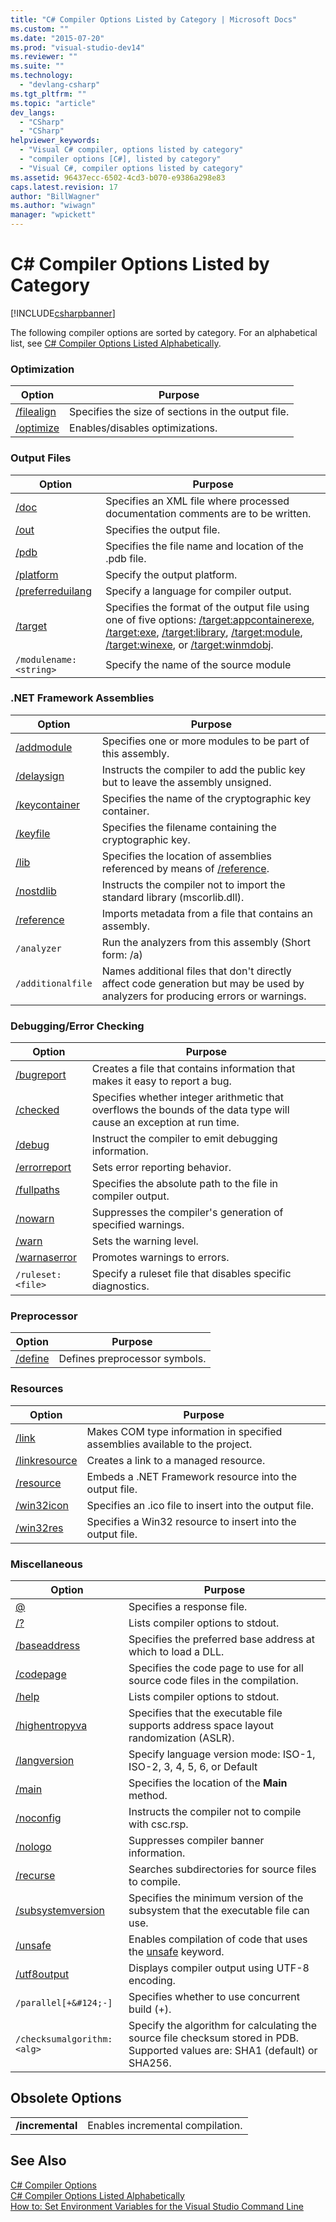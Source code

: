 ```yaml
---
title: "C# Compiler Options Listed by Category | Microsoft Docs"
ms.custom: ""
ms.date: "2015-07-20"
ms.prod: "visual-studio-dev14"
ms.reviewer: ""
ms.suite: ""
ms.technology: 
  - "devlang-csharp"
ms.tgt_pltfrm: ""
ms.topic: "article"
dev_langs: 
  - "CSharp"
  - "CSharp"
helpviewer_keywords: 
  - "Visual C# compiler, options listed by category"
  - "compiler options [C#], listed by category"
  - "Visual C#, compiler options listed by category"
ms.assetid: 96437ecc-6502-4cd3-b070-e9386a298e83
caps.latest.revision: 17
author: "BillWagner"
ms.author: "wiwagn"
manager: "wpickett"
---
```

# C# Compiler Options Listed by Category
[!INCLUDE[csharpbanner](../../../includes/csharpbanner.md)]

The following compiler options are sorted by category. For an alphabetical list, see [C# Compiler Options Listed Alphabetically](../../../csharp/language-reference/compiler-options/listed-alphabetically.md).  
  
### Optimization  
  
|Option|Purpose|  
|------------|-------------|  
|[/filealign](../../../csharp/language-reference/compiler-options/filealign-csharp-compiler-options.md)|Specifies the size of sections in the output file.|  
|[/optimize](../../../csharp/language-reference/compiler-options/optimize-csharp-compiler-options.md)|Enables/disables optimizations.|  
  
### Output Files  
  
|Option|Purpose|  
|------------|-------------|  
|[/doc](../../../csharp/language-reference/compiler-options/doc-csharp-compiler-options.md)|Specifies an XML file where processed documentation comments are to be written.|  
|[/out](../../../csharp/language-reference/compiler-options/out-csharp-compiler-options.md)|Specifies the output file.|  
|[/pdb](../../../csharp/language-reference/compiler-options/pdb-csharp-compiler-options.md)|Specifies the file name and location of the .pdb file.|  
|[/platform](../../../csharp/language-reference/compiler-options/platform-csharp-compiler-options.md)|Specify the output platform.|  
|[/preferreduilang](../../../csharp/language-reference/compiler-options/preferreduilang-csharp-compiler-options.md)|Specify a language for compiler output.|  
|[/target](../../../csharp/language-reference/compiler-options/target-csharp-compiler-options.md)|Specifies the format of the output file using one of five options: [/target:appcontainerexe](../../../csharp/language-reference/compiler-options/target-appcontainerexe-csharp-compiler-options.md), [/target:exe](../../../csharp/language-reference/compiler-options/target-exe-csharp-compiler-options.md), [/target:library](../../../csharp/language-reference/compiler-options/target-library-csharp-compiler-options.md), [/target:module](../../../csharp/language-reference/compiler-options/target-module-csharp-compiler-options.md), [/target:winexe](../../../csharp/language-reference/compiler-options/target-winexe-csharp-compiler-options.md), or [/target:winmdobj](../../../csharp/language-reference/compiler-options/target-winmdobj-csharp-compiler-options.md).|  
|`/modulename:<string>`|Specify the name of the source module|  
  
### .NET Framework Assemblies  
  
|Option|Purpose|  
|------------|-------------|  
|[/addmodule](../../../csharp/language-reference/compiler-options/addmodule-csharp-compiler-options.md)|Specifies one or more modules to be part of this assembly.|  
|[/delaysign](../../../csharp/language-reference/compiler-options/delaysign-csharp-compiler-options.md)|Instructs the compiler to add the public key but to leave the assembly unsigned.|  
|[/keycontainer](../../../csharp/language-reference/compiler-options/keycontainer-csharp-compiler-options.md)|Specifies the name of the cryptographic key container.|  
|[/keyfile](../../../csharp/language-reference/compiler-options/keyfile-csharp-compiler-options.md)|Specifies the filename containing the cryptographic key.|  
|[/lib](../../../csharp/language-reference/compiler-options/lib-csharp-compiler-options.md)|Specifies the location of assemblies referenced by means of [/reference](../../../csharp/language-reference/compiler-options/reference-csharp-compiler-options.md).|  
|[/nostdlib](../../../csharp/language-reference/compiler-options/nostdlib-csharp-compiler-options.md)|Instructs the compiler not to import the standard library (mscorlib.dll).|  
|[/reference](../../../csharp/language-reference/compiler-options/reference-csharp-compiler-options.md)|Imports metadata from a file that contains an assembly.|  
|`/analyzer`|Run the analyzers from this assembly (Short form: /a)|  
|`/additionalfile`|Names additional files that don't directly affect code generation but may be used by analyzers for producing errors or warnings.|  
  
### Debugging/Error Checking  
  
|Option|Purpose|  
|------------|-------------|  
|[/bugreport](../../../csharp/language-reference/compiler-options/bugreport-csharp-compiler-options.md)|Creates a file that contains information that makes it easy to report a bug.|  
|[/checked](../../../csharp/language-reference/compiler-options/checked-csharp-compiler-options.md)|Specifies whether integer arithmetic that overflows the bounds of the data type will cause an exception at run time.|  
|[/debug](../../../csharp/language-reference/compiler-options/debug-csharp-compiler-options.md)|Instruct the compiler to emit debugging information.|  
|[/errorreport](../../../csharp/language-reference/compiler-options/errorreport-csharp-compiler-options.md)|Sets error reporting behavior.|  
|[/fullpaths](../../../csharp/language-reference/compiler-options/fullpaths-csharp-compiler-options.md)|Specifies the absolute path to the file in compiler output.|  
|[/nowarn](../../../csharp/language-reference/compiler-options/nowarn-csharp-compiler-options.md)|Suppresses the compiler's generation of specified warnings.|  
|[/warn](../../../csharp/language-reference/compiler-options/warn-csharp-compiler-options.md)|Sets the warning level.|  
|[/warnaserror](../../../csharp/language-reference/compiler-options/warnaserror-csharp-compiler-options.md)|Promotes warnings to errors.|  
|`/ruleset:<file>`|Specify a ruleset file that disables specific diagnostics.|  
  
### Preprocessor  
  
|Option|Purpose|  
|------------|-------------|  
|[/define](../../../csharp/language-reference/compiler-options/define-csharp-compiler-options.md)|Defines preprocessor symbols.|  
  
### Resources  
  
|Option|Purpose|  
|------------|-------------|  
|[/link](../../../csharp/language-reference/compiler-options/link-csharp-compiler-options.md)|Makes COM type information in specified assemblies available to the project.|  
|[/linkresource](../../../csharp/language-reference/compiler-options/linkresource-csharp-compiler-options.md)|Creates a link to a managed resource.|  
|[/resource](../../../csharp/language-reference/compiler-options/resource-csharp-compiler-options.md)|Embeds a .NET Framework resource into the output file.|  
|[/win32icon](../../../csharp/language-reference/compiler-options/win32icon-csharp-compiler-options.md)|Specifies an .ico file to insert into the output file.|  
|[/win32res](../../../csharp/language-reference/compiler-options/win32res-csharp-compiler-options.md)|Specifies a Win32 resource to insert into the output file.|  
  
### Miscellaneous  
  
|Option|Purpose|  
|------------|-------------|  
|[@](../../../csharp/language-reference/compiler-options/response-file-compiler-option.md)|Specifies a response file.|  
|[/?](../../../csharp/language-reference/compiler-options/help-csharp-compiler-options.md)|Lists compiler options to stdout.|  
|[/baseaddress](../../../csharp/language-reference/compiler-options/baseaddress-csharp-compiler-options.md)|Specifies the preferred base address at which to load a DLL.|  
|[/codepage](../../../csharp/language-reference/compiler-options/codepage-csharp-compiler-options.md)|Specifies the code page to use for all source code files in the compilation.|  
|[/help](../../../csharp/language-reference/compiler-options/help-csharp-compiler-options.md)|Lists compiler options to stdout.|  
|[/highentropyva](../../../csharp/language-reference/compiler-options/highentropyva-csharp-compiler-options.md)|Specifies that the executable file supports address space layout randomization (ASLR).|  
|[/langversion](../../../csharp/language-reference/compiler-options/langversion-csharp-compiler-options.md)|Specify language version mode: ISO-1, ISO-2, 3, 4, 5, 6, or Default|  
|[/main](../../../csharp/language-reference/compiler-options/main-csharp-compiler-options.md)|Specifies the location of the **Main** method.|  
|[/noconfig](../../../csharp/language-reference/compiler-options/noconfig-csharp-compiler-options.md)|Instructs the compiler not to compile with csc.rsp.|  
|[/nologo](../../../csharp/language-reference/compiler-options/nologo-csharp-compiler-options.md)|Suppresses compiler banner information.|  
|[/recurse](../../../csharp/language-reference/compiler-options/recurse-csharp-compiler-options.md)|Searches subdirectories for source files to compile.|  
|[/subsystemversion](../../../csharp/language-reference/compiler-options/subsystemversion-csharp-compiler-options.md)|Specifies the minimum version of the subsystem that the executable file can use.|  
|[/unsafe](../../../csharp/language-reference/compiler-options/unsafe-csharp-compiler-options.md)|Enables compilation of code that uses the [unsafe](../../../csharp/language-reference/keywords/unsafe.md) keyword.|  
|[/utf8output](../../../csharp/language-reference/compiler-options/utf8output-csharp-compiler-options.md)|Displays compiler output using UTF-8 encoding.|  
|`/parallel[+&#124;-]`|Specifies whether to use concurrent build (+).|  
|`/checksumalgorithm:<alg>`|Specify the algorithm for calculating the source file checksum stored in PDB.  Supported values are: SHA1 (default) or SHA256.|  
  
## Obsolete Options  
  
|||  
|-|-|  
|**/incremental**|Enables incremental compilation.|  
  
## See Also  
 [C# Compiler Options](../../../csharp/language-reference/compiler-options/index.md)   
 [C# Compiler Options Listed Alphabetically](../../../csharp/language-reference/compiler-options/listed-alphabetically.md)   
 [How to: Set Environment Variables for the Visual Studio Command Line](../../../csharp/language-reference/compiler-options/how-to-set-environment-variables-for-the-visual-studio-command-line.md)